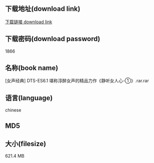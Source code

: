## 下载地址(download link)
[下载链接 download link](https://tutu365.netlify.app/?s=%5B%E5%A5%B3%E5%A3%B0%E7%BB%8F%E5%85%B8%5D+DTS-ES6.1+%E5%A0%AA%E7%A7%B0%E6%B7%B3%E9%86%89%E5%A5%B3%E5%A3%B0%E7%9A%84%E7%B2%BE%E5%93%81%E5%8A%9B%E4%BD%9C%E3%80%8A%E9%9D%99%E5%90%AC%E5%A5%B3%E4%BA%BA%E5%BF%83-%E2%91%A0%E3%80%8B.rar)

## 下载密码(download password)
1866

## 名称(book name)
[女声经典] DTS-ES6.1 堪称淳醉女声的精品力作《静听女人心-①》.rar.rar

## 语言(language)
chinese

## MD5


## 大小(filesize)
621.4 MB
